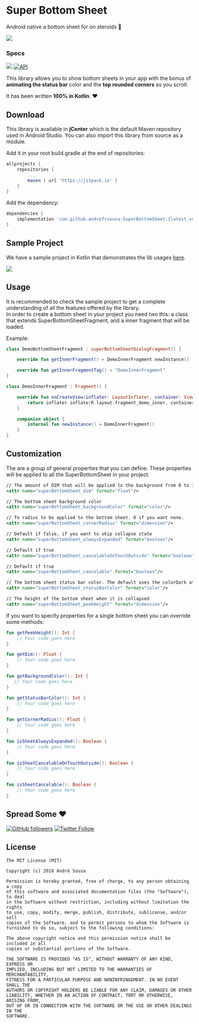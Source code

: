 # Super Bottom Sheet  
Android native a bottom sheet for on steroids 💪  

![](/raw/banner.png)
  
### Specs  
[![](https://jitpack.io/v/andrefrsousa/SuperBottomSheet.svg)](https://jitpack.io/#andrefrsousa/SuperBottomSheet) [![API](https://img.shields.io/badge/API-14%2B-orange.svg?style=flat)](https://android-arsenal.com/api?level=14)  
  
  
This library allows you to show bottom sheets in your app with the bonus of **animating the status bar** color and the **top rounded corners** as you scroll.   

It has been written **100% in Kotlin**. ❤️  
  
## Download  
  
This library is available in **jCenter** which is the default Maven repository used in Android Studio. You can also import this library from source as a module.  

Add it in your root build.gradle at the end of repositories:
   
```groovy  
allprojects {
    repositories {
        ...
        maven { url 'https://jitpack.io' }
    }
}
```
	
Add the dependency:

```groovy 
dependencies {
    implementation 'com.github.andrefrsousa:SuperBottomSheet:{latest_version}'
}
```  
  
## Sample Project  
We have a sample project in Kotlin that demonstrates the lib usages [here](https://github.com/andrefrsousa/SuperBottomSheet/blob/master/demo/src/main/java/com/andrefrsousa/superbottomsheet/demo/MainActivity.kt).

![](/raw/example.gif)
  
## Usage  
It is recommended to check the sample project to get a complete understanding of all the features offered by the library.  
In order to create a bottom sheet in your project you need two this: a class that extends SuperBottomSheetFragment, and a inner fragment that will be loaded.

Example:

```kotlin
class DemoBottomSheetFragment : superBottomSheetDialogFragment() {

    override fun getInnerFragment() = DemoInnerFragment.newInstance()

    override fun getInnerFragmentTag() = "DemoInnerFragment"
}

class DemoInnerFragment : Fragment() {

    override fun onCreateView(inflater: LayoutInflater, container: ViewGroup?, savedInstanceState: Bundle?): View? {
        return inflater.inflate(R.layout.fragment_demo_inner, container, false)
    }

    companion object {
        internal fun newInstance() = DemoInnerFragment()
    }
}
```
  
## Customization
  
The are a group of general properties that you can define. These properties will be applied to all the SuperBottomSheet in your project.  

```xml
// The amount of DIM that will be applied to the background from 0 to 1.
<attr name="superBottomSheet_dim" format="float"/>  

// The bottom sheet background color
<attr name="superBottomSheet_backgroundColor" format="color"/>

// To radius to be applied to the bottom sheet. 0 if you want none.
<attr name="superBottomSheet_cornerRadius" format="dimension"/>  

// Default if false, if you want to skip collapse state
<attr name="superBottomSheet_alwaysExpanded" format="boolean"/>

// Default if true
<attr name="superBottomSheet_cancelableOnTouchOutside" format="boolean"/>

// Default if true
<attr name="superBottomSheet_cancelable" format="boolean"/>

// The bottom sheet status bar color. The default uses the colorDark attribute value.  
<attr name="superBottomSheet_statusBarColor" format="color"/>  

// The height of the bottom sheet when it is collapsed 
<attr name="superBottomSheet_peekHeight" format="dimension"/>
```

If you want to specify properties for a single bottom sheet you can override some methods:

```kotlin
fun getPeekHeight(): Int {
    // Your code goes here
}

fun getDim(): Float {
    // Your code goes here
}

fun getBackgroundColor(): Int {
   // Your code goes here
}

fun getStatusBarColor(): Int {
    // Your code goes here
}

fun getCornerRadius(): Float {
    // Your code goes here
}

fun isSheetAlwaysExpanded(): Boolean {
    // Your code goes here
}

fun isSheetCancelableOnTouchOutside(): Boolean {
    // Your code goes here
}

fun isSheetCancelable(): Boolean {
    // Your code goes here
}
```

## Spread Some :heart:  
[![GitHub followers](https://img.shields.io/github/followers/andrefrsousa.svg?style=social&label=Follow)](https://github.com/andrefrsousa)  [![Twitter Follow](https://img.shields.io/twitter/follow/andrefrsousa.svg?style=social)](https://twitter.com/andrefrsousa)
  
## License  
  
```  
The MIT License (MIT)  
  
Copyright (c) 2018 André Sousa  
  
Permission is hereby granted, free of charge, to any person obtaining a copy  
of this software and associated documentation files (the "Software"), to deal  
in the Software without restriction, including without limitation the rights  
to use, copy, modify, merge, publish, distribute, sublicense, and/or sell  
copies of the Software, and to permit persons to whom the Software is  
furnished to do so, subject to the following conditions:  
  
The above copyright notice and this permission notice shall be included in all  
copies or substantial portions of the Software.  
  
THE SOFTWARE IS PROVIDED "AS IS", WITHOUT WARRANTY OF ANY KIND, EXPRESS OR  
IMPLIED, INCLUDING BUT NOT LIMITED TO THE WARRANTIES OF MERCHANTABILITY,  
FITNESS FOR A PARTICULAR PURPOSE AND NONINFRINGEMENT. IN NO EVENT SHALL THE  
AUTHORS OR COPYRIGHT HOLDERS BE LIABLE FOR ANY CLAIM, DAMAGES OR OTHER  
LIABILITY, WHETHER IN AN ACTION OF CONTRACT, TORT OR OTHERWISE, ARISING FROM,  
OUT OF OR IN CONNECTION WITH THE SOFTWARE OR THE USE OR OTHER DEALINGS IN THE  
SOFTWARE.